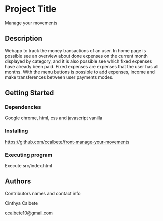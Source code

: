 # Project Title

Manage your movements

## Description

Webapp to track the money transactions of an user. 
In home page is possible see an overview about done expenses on the current month displayed by category, and it is also possible see which fixed expenses have already been paid.
Fixed expenses are expenses that the user has all months.
With the menu buttons is possible to add expenses, income and make transferences between user payments modes.

## Getting Started

### Dependencies

Google chrome, html, css and javascript vanilla

### Installing

https://github.com/ccalbete/front-manage-your-movements


### Executing program

Execute src/index.html

## Authors

Contributors names and contact info

Cinthya Calbete

ccalbete10@gmail.com

